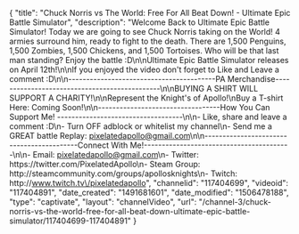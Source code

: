 {
    "title": "Chuck Norris vs The World: Free For All Beat Down! - Ultimate Epic Battle Simulator",
    "description": "Welcome Back to Ultimate Epic Battle Simulator!  Today we are going to see Chuck Norris taking on the World! 4 armies surround him, ready to fight to the death.  There are 1,500 Penguins, 1,500 Zombies, 1,500 Chickens, and 1,500 Tortoises.  Who will be that last man standing? Enjoy the battle :D\n\nUltimate Epic Battle Simulator releases on April 12th!\n\nIf you enjoyed the video don't forget to Like and Leave a comment :D\n\n-----------------------------------------PA Merchandise----------------------------------------------\n\nBUYING A SHIRT WILL SUPPORT A CHARITY!\n\nRepresent the Knight's of Apollo!\nBuy a T-shirt Here: Coming Soon!\n\n----------------------------------How You Can Support Me! -----------------------------------\n\n- Like, share and leave a comment :D\n- Turn OFF adblock or whitelist my channel\n- Send me a GREAT battle Replay: pixelatedapollo@gmail.com\n\n------------------------------------------Connect With Me!-----------------------------------------\n\n- Email: pixelatedapollo@gmail.com\n- Twitter: https:\/\/twitter.com\/PixelatedApollo\n- Steam Group:  http:\/\/steamcommunity.com\/groups\/apollosknights\n- Twitch: http:\/\/www.twitch.tv\/pixelatedapollo",
    "channelid": "117404699",
    "videoid": "117404891",
    "date_created": "1491681601",
    "date_modified": "1506478188",
    "type": "captivate",
    "layout": "channelVideo",
    "url": "\/channel-3\/chuck-norris-vs-the-world-free-for-all-beat-down-ultimate-epic-battle-simulator\/117404699-117404891"
}